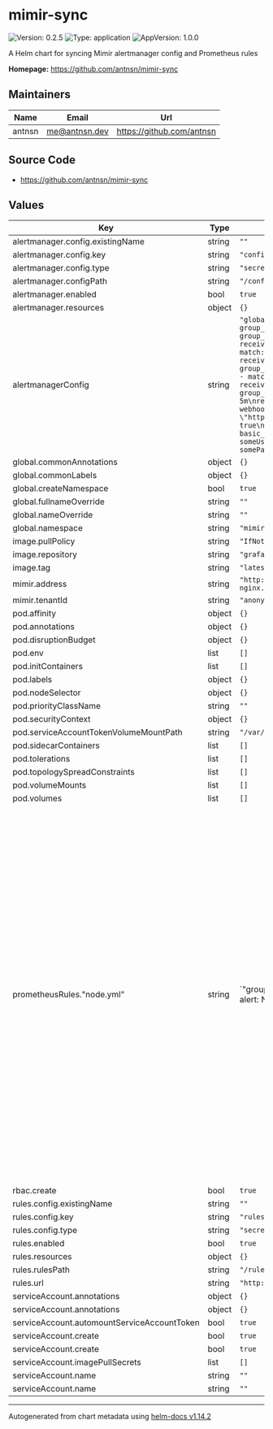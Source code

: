 # mimir-sync

![Version: 0.2.5](https://img.shields.io/badge/Version-0.2.5-informational?style=flat-square) ![Type: application](https://img.shields.io/badge/Type-application-informational?style=flat-square) ![AppVersion: 1.0.0](https://img.shields.io/badge/AppVersion-1.0.0-informational?style=flat-square)

A Helm chart for syncing Mimir alertmanager config and Prometheus rules

**Homepage:** <https://github.com/antnsn/mimir-sync>

## Maintainers

| Name | Email | Url |
| ---- | ------ | --- |
| antnsn | <me@antnsn.dev> | <https://github.com/antnsn> |

## Source Code

* <https://github.com/antnsn/mimir-sync>

## Values

| Key | Type | Default | Description |
|-----|------|---------|-------------|
| alertmanager.config.existingName | string | `""` |  |
| alertmanager.config.key | string | `"config.yml"` |  |
| alertmanager.config.type | string | `"secret"` |  |
| alertmanager.configPath | string | `"/config/config.yml"` |  |
| alertmanager.enabled | bool | `true` |  |
| alertmanager.resources | object | `{}` |  |
| alertmanagerConfig | string | `"global:\n  resolve_timeout: 5m\nroute:\n  group_by: ['alertname']\n  group_wait: 10s\n  group_interval: 5m\n  repeat_interval: 15m\n  receiver: someReceiver\n  routes:\n    - match:\n        severity: critical\n      receiver: someReceiver\n      group_wait: 10s\n      group_interval: 2m\n      repeat_interval: 5m\n    - match:\n        severity: warning\n      receiver: keep\n      group_wait: 10s\n      group_interval: 2m\n      repeat_interval: 5m\nreceivers:\n  - name: \"someReceiver\"\n    webhook_configs:\n      - url: \"https://someurl\"\n        send_resolved: true\n        http_config:\n          basic_auth:\n            username: someUsername\n            password: somePassword\n"` |  |
| global.commonAnnotations | object | `{}` |  |
| global.commonLabels | object | `{}` |  |
| global.createNamespace | bool | `true` |  |
| global.fullnameOverride | string | `""` |  |
| global.nameOverride | string | `""` |  |
| global.namespace | string | `"mimir-sync"` |  |
| image.pullPolicy | string | `"IfNotPresent"` |  |
| image.repository | string | `"grafana/mimirtool"` |  |
| image.tag | string | `"latest"` |  |
| mimir.address | string | `"http://mimir-distributed-nginx.mimir.svc.cluster.local:80"` |  |
| mimir.tenantId | string | `"anonymous"` |  |
| pod.affinity | object | `{}` |  |
| pod.annotations | object | `{}` |  |
| pod.disruptionBudget | object | `{}` |  |
| pod.env | list | `[]` |  |
| pod.initContainers | list | `[]` |  |
| pod.labels | object | `{}` |  |
| pod.nodeSelector | object | `{}` |  |
| pod.priorityClassName | string | `""` |  |
| pod.securityContext | object | `{}` |  |
| pod.serviceAccountTokenVolumeMountPath | string | `"/var/run/secrets/kubernetes.io/serviceaccount"` |  |
| pod.sidecarContainers | list | `[]` |  |
| pod.tolerations | list | `[]` |  |
| pod.topologySpreadConstraints | list | `[]` |  |
| pod.volumeMounts | list | `[]` |  |
| pod.volumes | list | `[]` |  |
| prometheusRules."node.yml" | string | `"groups:\n  - name: node-exporter\n    rules:\n      - alert: NodeDown\n        expr: up{job=~\"k8s-nodes|external-servers\"} == 0\n        for: 2m\n        labels:\n          severity: critical\n        annotations:\n          summary: Node down (instance {{ $labels.instance }})\n          description: \"Node is down or not responding\\n  VALUE = {{ $value }}\\n  LABELS = {{ $labels }}\"\n      - alert: HighNodeLoad\n        expr: node_load1 > 5\n        for: 5m\n        labels:\n          severity: warning\n        annotations:\n          description: '{{ $labels.instance }} has high load (current value: {{ $value }})'\n          summary: High load on {{ $labels.instance }}\n      - alert: HostOutOfMemory\n        expr: node_memory_MemAvailable_bytes / node_memory_MemTotal_bytes * 100 < 10\n        for: 5m\n        labels:\n          severity: warning\n        annotations:\n          summary: Host out of memory (instance {{ $labels.instance }})\n          description: \"Node memory is filling up (< 10% left)\\n  VALUE = {{ $value }}\\n  LABELS = {{ $labels }}\"\n      - alert: HostHighCpuLoad\n        expr: 100 - (avg by(instance) (rate(node_cpu_seconds_total{mode=\"idle\"}[5m])) * 100) > 85\n        for: 10m\n        labels:\n          severity: warning\n        annotations:\n          summary: Host high CPU load (instance {{ $labels.instance }})\n          description: '{{ $labels.instance }} has high CPU load (current value: {{ $value }})'\n      - alert: HostOutOfDiskSpace\n        expr: (node_filesystem_avail_bytes{mountpoint=\"/\"}  / node_filesystem_size_bytes{mountpoint=\"/\"} * 100) < 10\n        for: 5m\n        labels:\n          severity: warning\n        annotations:\n          summary: Host out of disk space (instance {{ $labels.instance }})\n          description: \"Disk is almost full (< 10% left)\\n  VALUE = {{ $value }}\\n  LABELS = {{ $labels }}\"\n"` |  |
| rbac.create | bool | `true` |  |
| rules.config.existingName | string | `""` |  |
| rules.config.key | string | `"rules.yml"` |  |
| rules.config.type | string | `"secret"` |  |
| rules.enabled | bool | `true` |  |
| rules.resources | object | `{}` |  |
| rules.rulesPath | string | `"/rules"` |  |
| rules.url | string | `"http://mimir-ruler:8080"` |  |
| serviceAccount.annotations | object | `{}` |  |
| serviceAccount.annotations | object | `{}` |  |
| serviceAccount.automountServiceAccountToken | bool | `true` |  |
| serviceAccount.create | bool | `true` |  |
| serviceAccount.create | bool | `true` |  |
| serviceAccount.imagePullSecrets | list | `[]` |  |
| serviceAccount.name | string | `""` |  |
| serviceAccount.name | string | `""` |  |

----------------------------------------------
Autogenerated from chart metadata using [helm-docs v1.14.2](https://github.com/norwoodj/helm-docs/releases/v1.14.2)

